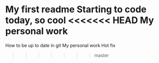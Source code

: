My first readme
Starting to code today, so cool
<<<<<<< HEAD
My personal work
=======
How to be up to date in git
My personal work
Hot fix
>>>>>>> master
